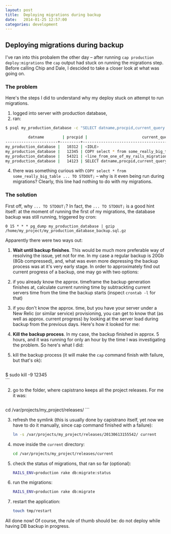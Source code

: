 ```yaml
---
layout: post
title:  Deploying migrations during backup
date:   2014-01-25 12:57:00
categories: development
---
```


## Deploying migrations during backup

I've ran into this probalem the other day – after running `cap production deploy:migrations` the `cap` output had stuck on running the migrations step. Before calling Chip and Dale, I descided to take a closer look at what was going on.

###  The problem

Here's the steps I did to understand why my deploy stuck on attempt to run migrations.

1. logged into server with production database,
2. ran:

  ```bash
$ psql my_production_database -c "SELECT datname,procpid,current_query FROM pg_stat_activity;"

            datname        | procpid |                        current_query                        
-----------------------+---------+-------------------------------------------------------------
my_production_database |   10312 | <IDLE>
my_production_database |   12345 | COPY select * from some_really_big_table ... TO STDOUT;
my_production_database |   54321 | <line_from_one_of_my_rails_migrations>
my_production_database |   14123 | SELECT datname,procpid,current_query FROM pg_stat_activity;
  ```

4. there was something curious with `COPY select * from some_really_big_table ... TO STDOUT;` – why is it even being run during migrations? Clearly, this line had nothing to do with my migrations.

###  The solution

First off, why `... TO STDOUT;`? In fact, the `... TO STDOUT;` is a good hint itself: at the moment of running the first of my migrations, the database backup was still running, triggered by cron:

```
0 15 * * * pg_dump my_production_database | gzip /home/my_project/my_production_database_backup.sql.gz
```

Apparently there were two ways out:

1. **Wait until backup finishes**. This would be much more preferable way of resolving the issue, yet not for me. In my case a regular backup is 20Gb (8Gb compressed), and, what was even more depressing the backup process was at it's very early stage. In order to approximately find out current progress of a backup, one may go with two options:
  1. if you already know the approx. timeframe the backup generation finishes at, calculate current running time by subtrackting current servers time from the time the backup starts (inspect `crontab -l` for that)
  2. if you don't know the approx. time, but you have your server under a New Relic (or similar service) provisioning, you can get to know that (as well as approx. current progress) by looking at the server load during backup from the previous days. Here's how it looked for me: <image>
2. **Kill the backup process**. In my case, the backup finished in approx. 5 hours, and it was running for only an hour by the time I was investigating the problem. So here's what I did:

  1. kill the backup process (it will make the `cap` command finish with failure, but that's ok):
      
      ```bash
$ sudo kill -9 12345       
      ```

  2. go to the folder, where capistrano keeps all the project releases. For me it was:

      ```bash
cd /var/projects/my_project/releases/
      ```

  3. refresh the symlink (this is usually done by capistrano itself, yet now we have to do it manually, since cap command finished with a failure):

      ```bash
      ln -s /var/projects/my_project/releases/20130613155542/ current
      ```

  4. move inside the `current` directory:

      ```bash
      cd /var/projects/my_project/releases/current
      ```

  5. check the status of migrations, that ran so far (optional):

      ```bash
      RAILS_ENV=production rake db:migrate:status
      ```

  6. run the migrations:

      ```bash
      RAILS_ENV=production rake db:migrate
      ```

  7. restart the application:

      ```bash
      touch tmp/restart
      ```

All done now! Of course, the rule of thumb should be: do not deploy while having DB backup in progress.

